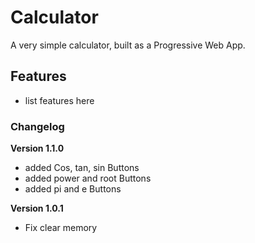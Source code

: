 # Calculator

A very simple calculator, built as a Progressive Web App.

## Features

- list features here

### Changelog

**Version 1.1.0**

- added Cos, tan, sin Buttons
- added power and root Buttons
- added pi and e Buttons

**Version 1.0.1**

- Fix clear memory
